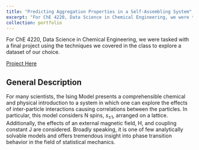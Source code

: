 ```yaml
---
title: "Predicting Aggregation Properties in a Self-Assembling System"
excerpt: "For ChE 4220, Data Science in Chemical Engineering, we were tasked with a final project using the techniques we covered in the class to explore a dataset of our choice. <img src="https://github.com/mohan-s1/lammps_work/blob/c8c1174b86ee4c44759bd8e5f8567bdc88fd89ec/cluster.png" alt="Cluster"> "
collection: portfolio
---
```


For ChE 4220, Data Science in Chemical Engineering, we were tasked with a final project using the techniques we covered in the class to explore a dataset of our choice.

[Project Here](https://github.com/mohan-s1/lammps_work/blob/9793506a89e6bf689115417e5d5304fb69332e11/che_for_ds_final_project.ipynb)

## General Description 

For many scientists, the Ising Model presents a comprehensible chemical and physical introduction to a system in which one can explore the effects of inter-particle interactions causing correlations between the particles. In particular, this model considers N spins, $s_{\pm 1}$, arranged on a lattice. Additionally, the effects of an external magnetic field, H, and coupling constant J are considered. Broadly speaking, it is one of few analytically solvable models and offers tremendous insight into phase transition behavior in the field of statistical mechanics.
